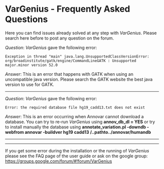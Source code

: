 # VarGenius - Frequently Asked Questions


Here you can find issues already solved at any step with *VarGenius*. Please search here before to post any question on the forum.
   

*Question*: *VarGenius* gave the following error:
```
Exception in thread "main" java.lang.UnsupportedClassVersionError: org/broadinstitute/gatk/engine/CommandLineGATK : Unsupported major.minor version 52.0
```

*Answer*: This is an error that happens with GATK when using an uncompatible java version. Please search the GATK website the best java version to use for GATK.


-------------------------

*Question*: *VarGenius* gave the following error:
```
Error: the required database file hg19_cadd13.txt does not exist
```

*Answer*: This is an error occurring when Annovar cannot download a database. You can try to re-run *VarGenius* using **annov_db_dl = YES** or try to install manually the database using **annotate_variation.pl -downdb  -webfrom annovar -buildver hg19 cadd13  /..pathto../annovar/humandb**

-------------------------


------------------------------------------------

If you get some error during the installation or the running of *VarGenius* please see the FAQ page of the user guide or ask on the google group: https://groups.google.com/forum/#!forum/VarGenius
